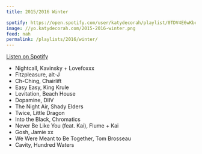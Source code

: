 ```yaml
---
title: 2015/2016 Winter

spotify: https://open.spotify.com/user/katydecorah/playlist/0TDV4E6wKboclfuh7kkuWG
image: //yo.katydecorah.com/2015-2016-winter.png
feed: nah
permalink: /playlists/2016/winter/
---
```


[Listen on Spotify](https://open.spotify.com/user/katydecorah/playlist/0TDV4E6wKboclfuh7kkuWG)

- Nightcall, Kavinsky + Lovefoxxx
- Fitzpleasure, alt-J
- Ch-Ching, Chairlift
- Easy Easy, King Krule
- Levitation, Beach House
- Dopamine, DIIV
- The Night Air, Shady Elders
- Twice, Little Dragon
- Into the Black, Chromatics
- Never Be Like You (feat. Kai), Flume + Kai
- Gosh, Jamie xx
- We Were Meant to Be Together, Tom Brosseau
- Cavity, Hundred Waters

